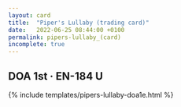 ```yaml
---
layout: card
title:  "Piper's Lullaby (trading card)"
date:   2022-06-25 08:44:00 +0100
permalink: pipers-lullaby_(card)
incomplete: true
---
```


## DOA 1st &middot; EN-184 U

{% include templates/pipers-lullaby-doa1e.html %}